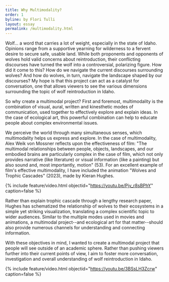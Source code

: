 ```yaml
---
title: Why Multimodality?
order: 1
byline: by Flori Tulli
layout: essay
permalink: /multimodality.html
---
```


Wolf... a word that carries a lot of weight, especially in the state of Idaho. Opinions range from a supportive yearning for wilderness to a fervent desire to secure safe, usable land. While both proponents and opponents of wolves hold valid concerns about reintroduction, their conflicting discourses have turned the wolf into a controversial, polarizing figure. How did it come to this? How do we navigate the current discourses surrounding wolves? And how do wolves, in turn, navigate the landscape shaped by our discourses? My hope is that this project can act as a catalyst for conversation, one that allows viewers to see the various dimensions surrounding the topic of wolf reintroduction in Idaho.

So why create a multimodal project? First and foremost, multimodality is the combination of visual, aural, written and kinesthetic modes of communication, used together to effectively explore and explain ideas. In the case of ecological art, this powerful combination can help to educate people about complex environmental issues. 

We perceive the world through many simultaneous senses, which multimodality helps us express and explore. In the case of multimodality, Alex Weik von Mossner reflects upon the effectiveness of film: "The multimodal relationships between people, objects, landscapes, and our embodied brains are particularly complex in the case of film, which not only provides narrative (like literature) or visual information (like a painting) but also sound and, most importantly, motion" (53). For an excellent example of film's effective multimodality, I have included the animation "Wolves and Trophic Cascades" (2023), made by Kieran Hughes.

{% include feature/video.html objectid="https://youtu.be/Pjv_r8sBPhY" caption=false %}

Rather than explain trophic cascade through a lengthy research paper, Hughes has schematized the relationship of wolves to their ecosystems in a simple yet striking visualization, translating a complex scientific topic to wider audiences. Similar to the multiple modes used in movies and animations, a multimodal project--and ecological art for that matter--should also provide numerous channels for understanding and connecting information. 

With these objectives in mind, I wanted to create a multimodal project that people will see outside of an academic sphere. Rather than pushing viewers further into their current points of view, I aim to foster more conversation, investigation and overall understanding of wolf reintroduction in Idaho.

{% include feature/video.html objectid="https://youtu.be/3BSsLH3Zcrw" caption=false %}